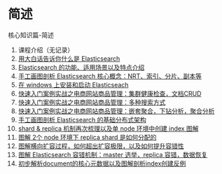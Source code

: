 # 简述

核心知识篇-简述

1. 课程介绍（无记录）
2. [用大白话告诉你什么是 Elasticsearch](/elasticsearch/core/02-whatis/index.md)
3. [Elasticsearch 的功能、适用场景以及特点介绍](/elasticsearch/core/03-introduce/index.md)
4. [手工画图剖析 Elasticsearch 核心概念：NRT、索引、分片、副本等](/elasticsearch/core/04-core-concept.md)
5. [在 windows 上安装和启动 Elasticseach](/elasticsearch/core/05-windows-install.md)
6. [快速入门案例实战之电商网站商品管理：集群健康检查，文档CRUD](/elasticsearch/core/quick-start-texample/06-crud.md)
7. [快速入门案例实战之电商网站商品管理：多种搜索方式](/elasticsearch/core/quick-start-texample/07-search.md)
8. [快速入门案例实战之电商网站商品管理：嵌套聚合，下钻分析，聚合分析](/elasticsearch/core/quick-start-texample/08-aggregation-analysis.md)
9. [手工画图剖析 Elasticsearch 的基础分布式架构](/elasticsearch/core/09-basic-distributed-architecture.md)
10. [shard & replica 机制再次梳理以及单 node 环境中创建 index 图解](/elasticsearch/core/10-one-node-shard-and-replica.md)
11. [图解 2个 node 环境下 replica shard 是如何分配的](/elasticsearch/core/11-two-node-shard-and-replica.md)
12. [图解横向扩容过程，如何超出扩容极限，以及如何提升容错性](/elasticsearch/core/12-lateral-capacity.md)
13. [图解 Elasticsearch 容错机制：master 选举，replica 容错，数据恢复](/elasticsearch/core/13-fault-tolerant.md)
14. [初步解析document的核心元数据以及图解剖析index创建反例](/elasticsearch/core/14-document-basic-metadata.md)
